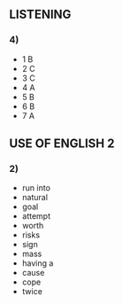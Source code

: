 ## LISTENING
### 4)
- 1 B
- 2 C
- 3 C
- 4 A
- 5 B
- 6 B
- 7 A
## USE OF ENGLISH 2
### 2)
- run into
- natural
- goal
- attempt
- worth
- risks
- sign
- mass
- having a
- cause
- cope
- twice